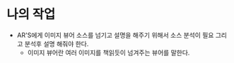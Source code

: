 # 나의 작업
- AR'S에게 이미지 뷰어 소스를 넘기고 설명을 해주기 위해서 소스 분석이 필요 그리고 분석후 설명 해줘야 한다.
	- 이미지 뷰어란 여러 이미지를 책읽듯이 넘겨주는 뷰어를 말한다.
